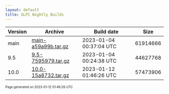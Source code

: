 ```yaml
---
layout: default
title: GLPI Nightly Builds
---
```


Version|Archive|Build date|Size
---|---|---|---
main|[main-a59a99b.tar.gz](main-a59a99b.tar.gz)|2023-01-04 00:37:04 UTC|61914666
9.5|[9.5-7595979.tar.gz](9.5-7595979.tar.gz)|2023-01-04 00:24:38 UTC|44627768
10.0|[10.0-15a8732.tar.gz](10.0-15a8732.tar.gz)|2023-01-12 01:46:26 UTC|57473906

<font size="1">Page generated on 2023-01-12 01:46:26 UTC</font>
